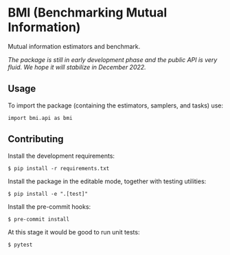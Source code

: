 # BMI (Benchmarking Mutual Information)
Mutual information estimators and benchmark.

_The package is still in early development phase and the public API is very fluid. We hope it will stabilize in December 2022._

## Usage

To import the package (containing the estimators, samplers, and tasks) use:

    import bmi.api as bmi


## Contributing

Install the development requirements:

    $ pip install -r requirements.txt

Install the package in the editable mode, together with testing utilities:

    $ pip install -e ".[test]"

Install the pre-commit hooks:

    $ pre-commit install

At this stage it would be good to run unit tests:

    $ pytest


